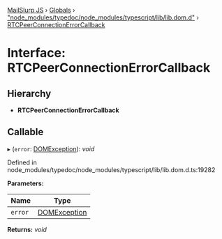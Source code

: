 [MailSlurp JS](../README.md) › [Globals](../globals.md) › ["node_modules/typedoc/node_modules/typescript/lib/lib.dom.d"](../modules/_node_modules_typedoc_node_modules_typescript_lib_lib_dom_d_.md) › [RTCPeerConnectionErrorCallback](_node_modules_typedoc_node_modules_typescript_lib_lib_dom_d_.rtcpeerconnectionerrorcallback.md)

# Interface: RTCPeerConnectionErrorCallback

## Hierarchy

* **RTCPeerConnectionErrorCallback**

## Callable

▸ (`error`: [DOMException](_node_modules_typedoc_node_modules_typescript_lib_lib_dom_d_.domexception.md)): *void*

Defined in node_modules/typedoc/node_modules/typescript/lib/lib.dom.d.ts:19282

**Parameters:**

Name | Type |
------ | ------ |
`error` | [DOMException](_node_modules_typedoc_node_modules_typescript_lib_lib_dom_d_.domexception.md) |

**Returns:** *void*
